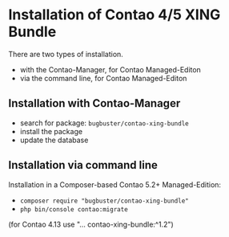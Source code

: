 # Installation of Contao 4/5 XING Bundle

There are two types of installation.

* with the Contao-Manager, for Contao Managed-Editon
* via the command line, for Contao Managed-Editon


## Installation with Contao-Manager

* search for package: `bugbuster/contao-xing-bundle`
* install the package
* update the database


## Installation via command line

Installation in a Composer-based Contao 5.2+ Managed-Edition:

* `composer require "bugbuster/contao-xing-bundle"`
* `php bin/console contao:migrate`

(for Contao 4.13 use "... contao-xing-bundle:^1.2")